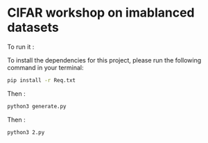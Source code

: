 # CIFAR workshop on imablanced datasets


To run it :

To install the dependencies for this project, please run the following command in your terminal:

```bash
pip install -r Req.txt
```

Then :
```bash
python3 generate.py
```

Then : 
```bash
python3 2.py
```
